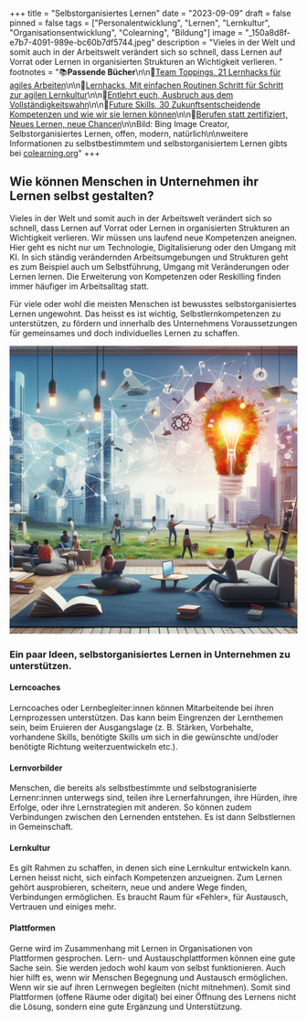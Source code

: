 +++
title = "Selbstorganisiertes Lernen"
date = "2023-09-09"
draft = false
pinned = false
tags = ["Personalentwicklung", "Lernen", "Lernkultur", "Organisationsentwicklung", "Colearning", "Bildung"]
image = "_150a8d8f-e7b7-4091-989e-bc60b7df5744.jpeg"
description = "Vieles in der Welt und somit auch in der Arbeitswelt verändert sich so schnell, dass Lernen auf Vorrat oder Lernen in organisierten Strukturen an Wichtigkeit verlieren. "
footnotes = "📚**Passende Bücher**\n\n📕[Team Toppings, 21 Lernhacks für agiles Arbeiten](https://www.exlibris.ch/de/buecher-buch/deutschsprachige-buecher/franziska-schleuter/team-toppings/id/9783800671939/)\n\n📕[Lernhacks, Mit einfachen Routinen Schritt für Schritt zur agilen Lernkultur](https://www.exlibris.ch/de/buecher-buch/deutschsprachige-buecher/thomas-tillmann/lernhacks/id/9783800664986/)\n\n📕[Entlehrt euch, Ausbruch aus dem Vollständigkeitswahn](https://www.exlibris.ch/de/buecher-buch/deutschsprachige-buecher/rolf-arnold/entlehrt-euch/id/9783035504590/)\n\n📕[Future Skills, 30 Zukunftsentscheidende Kompetenzen und wie wir sie lernen können](https://www.exlibris.ch/de/buecher-buch/deutschsprachige-buecher/69-co-creators/future-skills/id/9783800666355/)\n\n📕[Berufen statt zertifiziert, Neues Lernen, neue Chancen](https://www.exlibris.ch/de/buecher-buch/deutschsprachige-buecher/anja-c-wagner/berufen-statt-zertifiziert/id/9783035518689/)\n\nBild: Bing Image Creator, Selbstorganisiertes Lernen, offen, modern, natürlich\n\nweitere Informationen zu selbstbestimmtem und selbstorganisiertem Lernen gibts bei [colearning.org](https://www.colearning.org)"
+++
## Wie können Menschen in Unternehmen ihr Lernen selbst gestalten? 

Vieles in der Welt und somit auch in der Arbeitswelt verändert sich so schnell, dass Lernen auf Vorrat oder Lernen in organisierten Strukturen an Wichtigkeit verlieren. Wir müssen uns laufend neue Kompetenzen aneignen. Hier geht es nicht nur um Technologie, Digitalisierung oder den Umgang mit KI. In sich ständig verändernden Arbeitsumgebungen und Strukturen geht es zum Beispiel auch um Selbstführung, Umgang mit Veränderungen oder Lernen lernen. Die Erweiterung von Kompetenzen oder Reskilling finden immer häufiger im Arbeitsalltag statt. 

Für viele oder wohl die meisten Menschen ist bewusstes selbstorganisiertes Lernen ungewohnt. Das heisst es ist wichtig, Selbstlernkompetenzen zu unterstützen, zu fördern und innerhalb des Unternehmens Voraussetzungen für gemeinsames und doch individuelles Lernen zu schaffen.

![](_150a8d8f-e7b7-4091-989e-bc60b7df5744.jpeg)

### Ein paar Ideen, selbstorganisiertes Lernen in Unternehmen zu unterstützen.

#### Lerncoaches

Lerncoaches oder Lernbegleiter:innen können Mitarbeitende bei ihren Lernprozessen unterstützen. Das kann beim Eingrenzen der Lernthemen sein, beim Eruieren der Ausgangslage (z. B. Stärken, Vorbehalte, vorhandene Skills, benötigte Skills um sich in die gewünschte und/oder benötigte Richtung weiterzuentwickeln etc.). 

#### Lernvorbilder 

Menschen, die bereits als selbstbestimmte und selbstogranisierte Lernenr:innen unterwegs sind, teilen ihre Lernerfahrungen, ihre Hürden, ihre Erfolge, oder ihre Lernstrategien mit anderen. So können zudem Verbindungen zwischen den Lernenden entstehen. Es ist dann Selbstlernen in Gemeinschaft. 

#### Lernkultur

Es gilt Rahmen zu schaffen, in denen sich eine Lernkultur entwickeln kann. Lernen heisst nicht, sich einfach Kompetenzen anzueignen. Zum Lernen gehört ausprobieren, scheitern, neue und andere Wege finden, Verbindungen ermöglichen. Es braucht Raum für «Fehler», für Austausch, Vertrauen und einiges mehr.

#### Plattformen

Gerne wird im Zusammenhang mit Lernen in Organisationen von Plattformen gesprochen. Lern- und Austauschplattformen können eine gute Sache sein. Sie werden jedoch wohl kaum von selbst funktionieren. Auch hier hilft es, wenn wir Menschen Begegnung und Austausch ermöglichen. Wenn wir sie auf ihren Lernwegen begleiten (nicht mitnehmen). Somit sind Plattformen (offene Räume oder digital) bei einer Öffnung des Lernens nicht die Lösung, sondern eine gute Ergänzung und Unterstützung.